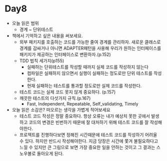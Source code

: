 # Day8

- 오늘 읽은 범위
  - 경계 ~ 단위테스트
- 책에서 기억하고 싶은 내용을 써보세요.
  - 외부 패키지를 호출하는 코드를 가능한 줄여 경계를 관리하자. 새로운 클래스로 경계를 감싸거나 아니면 ADAPTER패턴을 사용해 우리가 원하는 인터페이스를 패키지가 제공하는 인터페이스로 변환하자.(p.152)
  - TDD 법칙 세가지(p155)
    - 실패하는 단위테스트를 작성할 때까지 실제 코드를 작성하지 않는다
    - 컴파일은 실패하지 않으면서 실행이 실패하는 정도로만 단위 테스트를 작성한다.
    - 현재 실패하는 테스트를 통과할 정도로만 실제 코드를 작성한다.
  - 테스트 코드는 실제 코드 못지 않게 중요하다. (p.157)
  - 깨끗한 테스트의 다섯가지 규칙.(p.167)
    - Fast, Independent, Repeatable, Self_validating, Timely
- 오늘 읽은 소감은? 떠오르는 생각을 가볍게 적어보세요
  - 테스트 코드 작성은 정말 중요하다. 항상 오류는 내가 예상치 못한 곳에서
    발생하고 코드의 변경은 빈번하기 때문에 잘 대처하기 위해 테스트 코드를 잘 작성해야한다.
  - 프로젝트를 진행하다보면 정해진 시간때문에 테스트 코드를 작성하기 어려울 수 있다. 하지만 반드시 작성해야한다. 지금 당장은 시간에 쫓겨 불필요하다고 느낄 수 있지만 큰 그림으로 보면 가장 중요한 일을 안하는 것이고 그 결과는 스노우볼로 돌아오게 된다.
